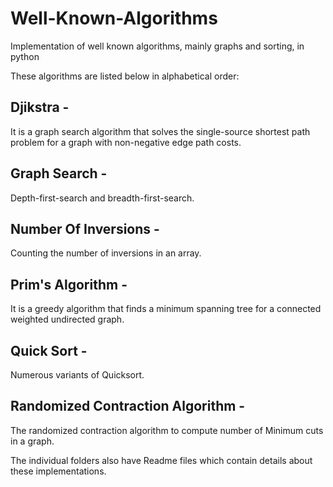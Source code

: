 Well-Known-Algorithms
=====================

Implementation of well known algorithms, mainly graphs and sorting,  in python

These algorithms are listed below in alphabetical order:

## Djikstra - 
It is a graph search algorithm that solves the single-source shortest path problem for a graph with non-negative edge path costs.

## Graph Search - 
Depth-first-search and breadth-first-search.

## Number Of Inversions - 
Counting the number of inversions in an array. 

## Prim's Algorithm - 
It is a greedy algorithm that finds a minimum spanning tree for a connected weighted undirected graph.

## Quick Sort - 
Numerous variants of Quicksort.

## Randomized Contraction Algorithm - 
The randomized contraction algorithm to compute number of Minimum cuts in a graph.

The individual folders also have Readme files which contain details about these implementations.
